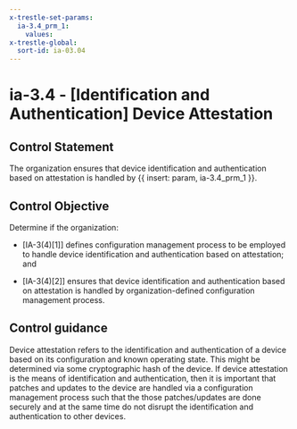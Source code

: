 ```yaml
---
x-trestle-set-params:
  ia-3.4_prm_1:
    values:
x-trestle-global:
  sort-id: ia-03.04
---
```


# ia-3.4 - \[Identification and Authentication\] Device Attestation

## Control Statement

The organization ensures that device identification and authentication based on attestation is handled by {{ insert: param, ia-3.4_prm_1 }}.

## Control Objective

Determine if the organization:

- \[IA-3(4)[1]\] defines configuration management process to be employed to handle device identification and authentication based on attestation; and

- \[IA-3(4)[2]\] ensures that device identification and authentication based on attestation is handled by organization-defined configuration management process.

## Control guidance

Device attestation refers to the identification and authentication of a device based on its configuration and known operating state. This might be determined via some cryptographic hash of the device. If device attestation is the means of identification and authentication, then it is important that patches and updates to the device are handled via a configuration management process such that the those patches/updates are done securely and at the same time do not disrupt the identification and authentication to other devices.
